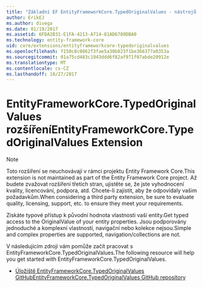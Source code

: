 ```yaml
---
title: "Základní EF EntityFrameworkCore.TypedOriginalValues - nástrojů a rozšíření-"
author: ErikEJ
ms.author: divega
ms.date: 01/19/2017
ms.assetid: 6FDA2B31-E1FA-4213-A714-81AD6789DBA0
ms.technology: entity-framework-core
uid: core/extensions/entityframeworkcore-typedoriginalvalues
ms.openlocfilehash: f150c8c0862f3fae5a30b823f1be366377a0353a
ms.sourcegitcommit: 01a75cd483c1943ddd6f82af971f07abde20912e
ms.translationtype: MT
ms.contentlocale: cs-CZ
ms.lasthandoff: 10/27/2017
---
```

# <a name="entityframeworkcoretypedoriginalvalues-extension"></a><span data-ttu-id="667e5-102">EntityFrameworkCore.TypedOriginalValues rozšíření</span><span class="sxs-lookup"><span data-stu-id="667e5-102">EntityFrameworkCore.TypedOriginalValues Extension</span></span>

> [!NOTE]  
> <span data-ttu-id="667e5-103">Toto rozšíření se neuchovávají v rámci projektu Entity Framework Core.</span><span class="sxs-lookup"><span data-stu-id="667e5-103">This extension is not maintained as part of the Entity Framework Core project.</span></span> <span data-ttu-id="667e5-104">Až budete zvažovat rozšíření třetích stran, ujistěte se, že jste vyhodnocení kvality, licencování, podpora, atd. Chcete-li zajistit, aby že odpovídaly vašim požadavkům.</span><span class="sxs-lookup"><span data-stu-id="667e5-104">When considering a third party extension, be sure to evaluate quality, licensing, support, etc. to ensure they meet your requirements.</span></span>

<span data-ttu-id="667e5-105">Získáte typové přístup k původní hodnota vlastnosti vaší entity.</span><span class="sxs-lookup"><span data-stu-id="667e5-105">Get typed access to the OriginalValue of your entity properties.</span></span> <span data-ttu-id="667e5-106">Jsou podporovány jednoduché a komplexní vlastností, navigační nebo kolekce nejsou.</span><span class="sxs-lookup"><span data-stu-id="667e5-106">Simple and complex properties are supported, navigation/collections are not.</span></span>

<span data-ttu-id="667e5-107">V následujícím zdroji vám pomůže začít pracovat s EntityFrameworkCore.TypedOriginalValues.</span><span class="sxs-lookup"><span data-stu-id="667e5-107">The following resource will help you get started with EntityFrameworkCore.TypedOriginalValues.</span></span>
* [<span data-ttu-id="667e5-108">Úložiště EntityFrameworkCore.TypedOriginalValues GitHub</span><span class="sxs-lookup"><span data-stu-id="667e5-108">EntityFrameworkCore.TypedOriginalValues GitHub repository</span></span>](https://github.com/NickStrupat/EntityFramework.TypedOriginalValues/)
